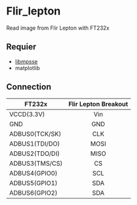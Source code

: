 # Flir_lepton
Read image from Flir Lepton with FT232x

## Requier
* [libmpsse](https://github.com/devttys0/libmpsse)
* matplotlib

## Connection
| FT232x        | Flir Lepton Breakout  |
| ------------- |:-------------:|
| VCCD(3.3V)      | Vin |
| GND      | GND     | 
| ADBUS0(TCK/SK) | CLK      |
| ADBUS1(TDI/DO) | MOSI |
| ADBUS2(TDO/DI) | MISO     | 
| ADBUS3(TMS/CS) | CS      |
| ADBUS4(GPIO0) | SCL |
| ADBUS5(GPIO1) | SDA    | 
| ADBUS6(GPIO2) | SDA      |
